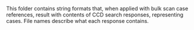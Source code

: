 This folder contains string formats that, when applied with bulk scan case references,
result with contents of CCD search responses, representing cases.
File names describe what each response contains.
